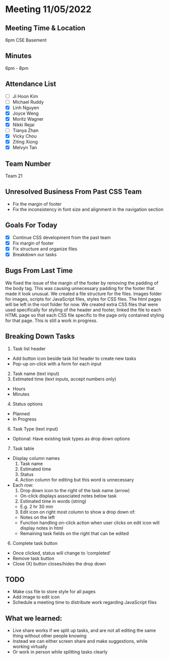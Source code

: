 # Meeting 11/05/2022

## Meeting Time & Location
6pm CSE Basement

## Minutes
6pm - 8pm

## Attendance List
- [ ] Ji Hoon Kim
- [ ] Michael Ruddy
- [x] Linh Nguyen
- [x] Joyce Weng
- [x] Moritz Wagner
- [x] Nikki Rejai
- [ ] Tianya Zhan
- [x] Vicky Chou
- [x]  Ziting Xiong 
- [x]  Melvyn Tan

## Team Number
Team 21

## Unresolved Business From Past CSS Team
- Fix the margin of footer
- Fix the inconsistency in font size and alignment in the navigation section

## Goals For Today
- [x] Continue CSS development from the past team
- [x] Fix margin of footer
- [x] Fix structure and organize files 
- [x] Breakdown our tasks

## Bugs From Last Time
We fixed the issue of the margin of the footer by removing the padding of the body tag. This was causing unnecessary padding for the footer that made it look unusual. We created a file structure for the files. Images folder for images, scripts for JavaScript files, styles for CSS files. The html pages will be left in the root folder for now. We created extra CSS files that were used specifically for styling of the header and footer, linked the file to each HTML page so that each CSS file specific to the page only contained styling for that page. This is still a work in progress.

## Breaking Down Tasks
1. Task list header
  - Add button icon beside task list header to create new tasks
  - Pop-up on-click with a form for each input
2. Task name (text input)
3. Estimated time (text inputs, accept numbers only)
- Hours
- Minutes
4. Status options
- Planned
- In Progress
6. Task Type (text input)
- Optional: Have existing task types as drop down options
7. Task table
- Display column names
    1. Task name
    2. Estimated time
    3. Status
    4. Action column for editing but this word is unnecessary
- Each row:
  1. Drop down icon to the right of the task name (arrow)
    - On-click displays associated notes below task
  2. Estimated time in words (string)
    - E.g. 2 hr 30 min
  3. Edit icon on right most column to show a drop down of:
    - Notes on the left
    - Function handling on-click action when user clicks on edit icon will display notes in html
    - Remaining task fields on the right that can be edited
6. Complete task button
  - Once clicked, status will change to ‘completed’
  - Remove task button
  - Close (X) button closes/hides the drop down

## TODO
- Make css file to store style for all pages
- Add image to edit icon
- Schedule a meeting time to distribute work regarding JavaScript files

## What we learned:
- Live share works if we split up tasks, and are not all editing the same thing without other people knowing
- Instead we can either screen share and make suggestions, while working virtually
- Or work in person while splitting tasks clearly
